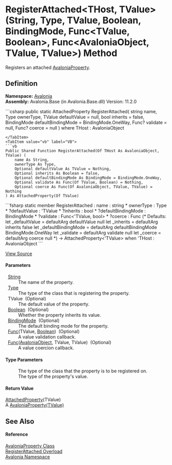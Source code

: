 # RegisterAttached&lt;THost, TValue&gt;(String, Type, TValue, Boolean, BindingMode, Func&lt;TValue, Boolean&gt;, Func&lt;AvaloniaObject, TValue, TValue&gt;) Method


Registers an attached <a href="T_Avalonia_AvaloniaProperty">AvaloniaProperty</a>.



## Definition
**Namespace:** <a href="N_Avalonia">Avalonia</a>  
**Assembly:** Avalonia.Base (in Avalonia.Base.dll) Version: 11.2.0

<Tabs groupId="api-code-preview">
<TabItem value="csharp" label="C#">
```csharp
public static AttachedProperty<TValue> RegisterAttached<THost, TValue>(
	string name,
	Type ownerType,
	TValue defaultValue = null,
	bool inherits = false,
	BindingMode defaultBindingMode = BindingMode.OneWay,
	Func<TValue, bool>? validate = null,
	Func<AvaloniaObject, TValue, TValue>? coerce = null
)
where THost : AvaloniaObject

```
</TabItem>
<TabItem value="vb" label="VB">
```vb
Public Shared Function RegisterAttached(Of THost As AvaloniaObject, TValue) ( 
	name As String,
	ownerType As Type,
	Optional defaultValue As TValue = Nothing,
	Optional inherits As Boolean = false,
	Optional defaultBindingMode As BindingMode = BindingMode.OneWay,
	Optional validate As Func(Of TValue, Boolean) = Nothing,
	Optional coerce As Func(Of AvaloniaObject, TValue, TValue) = Nothing
) As AttachedProperty(Of TValue)
```
</TabItem>
<TabItem value="fsharp" label="F#">
```fsharp
static member RegisterAttached : 
        name : string * 
        ownerType : Type * 
        ?defaultValue : 'TValue * 
        ?inherits : bool * 
        ?defaultBindingMode : BindingMode * 
        ?validate : Func<'TValue, bool> * 
        ?coerce : Func<AvaloniaObject, 'TValue, 'TValue> 
(* Defaults:
        let _defaultValue = defaultArg defaultValue null
        let _inherits = defaultArg inherits false
        let _defaultBindingMode = defaultArg defaultBindingMode BindingMode.OneWay
        let _validate = defaultArg validate null
        let _coerce = defaultArg coerce null
*)
-> AttachedProperty<'TValue>  when 'THost : AvaloniaObject
```
</TabItem>
</Tabs>



<a href="https://github.com/AvaloniaUI/Avalonia/tree/master/src/Avalonia.Base/AvaloniaProperty.cs#L382" title="View the source code">View Source</a>



#### Parameters
<dl><dt>  <a href="https://learn.microsoft.com/dotnet/api/system.string" target="_blank" rel="noopener noreferrer">String</a></dt><dd>The name of the property.</dd><dt>  <a href="https://learn.microsoft.com/dotnet/api/system.type" target="_blank" rel="noopener noreferrer">Type</a></dt><dd>The type of the class that is registering the property.</dd><dt>  TValue  (Optional)</dt><dd>The default value of the property.</dd><dt>  <a href="https://learn.microsoft.com/dotnet/api/system.boolean" target="_blank" rel="noopener noreferrer">Boolean</a>  (Optional)</dt><dd>Whether the property inherits its value.</dd><dt>  <a href="T_Avalonia_Data_BindingMode">BindingMode</a>  (Optional)</dt><dd>The default binding mode for the property.</dd><dt>  <a href="https://learn.microsoft.com/dotnet/api/system.func-2" target="_blank" rel="noopener noreferrer">Func</a>(TValue, <a href="https://learn.microsoft.com/dotnet/api/system.boolean" target="_blank" rel="noopener noreferrer">Boolean</a>)  (Optional)</dt><dd>A value validation callback.</dd><dt>  <a href="https://learn.microsoft.com/dotnet/api/system.func-3" target="_blank" rel="noopener noreferrer">Func</a>(<a href="T_Avalonia_AvaloniaObject">AvaloniaObject</a>, TValue, TValue)  (Optional)</dt><dd>A value coercion callback.</dd></dl>

#### Type Parameters
<dl><dt /><dd>The type of the class that the property is to be registered on.</dd><dt /><dd>The type of the property's value.</dd></dl>

#### Return Value
<a href="T_Avalonia_AttachedProperty_1">AttachedProperty</a>(TValue)  
A <a href="T_Avalonia_AvaloniaProperty_1">AvaloniaProperty(TValue)</a>

## See Also


#### Reference
<a href="T_Avalonia_AvaloniaProperty">AvaloniaProperty Class</a>  
<a href="Overload_Avalonia_AvaloniaProperty_RegisterAttached">RegisterAttached Overload</a>  
<a href="N_Avalonia">Avalonia Namespace</a>  
